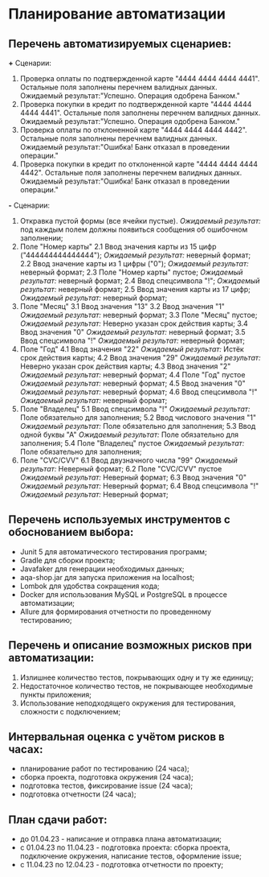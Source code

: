 # **Планирование автоматизации**
## **Перечень автоматизируемых сценариев:**

**+** Сценарии:
1. Проверка оплаты по подтвержденной карте "4444 4444 4444 4441". Остальные поля заполнены перечнем валидных данных.
Ожидаемый результат:"Успешно. Операция одобрена Банком."
2. Проверка покупки в кредит по подтвержденной карте "4444 4444 4444 4441". Остальные поля заполнены перечнем валидных данных.
Ожидаемый результат:"Успешно. Операция одобрена Банком."
3. Проверка оплаты по отклоненной карте "4444 4444 4444 4442". Остальные поля заполнены перечнем валидных данных.
Ожидаемый результат:"Ошибка! Банк отказал в проведении операции."
4. Проверка покупки в кредит по отклоненной карте "4444 4444 4444 4442". Остальные поля заполнены перечнем валидных данных.
Ожидаемый результат:"Ошибка! Банк отказал в проведении операции."

**-** Сценарии:
1. Откравка пустой формы (все ячейки пустые). *Ожидаемый результат:* под каждым полем должны появиться сообщения об ошибочном заполнении;
2. Поле "Номер карты"
   2.1 Ввод значения карты из 15 цифр ("444444444444444"); *Ожидаемый результат:* неверный формат; 
   2.2 Ввод значение карты из 1 цифры ("0"); *Ожидаемый результат:* неверный формат;
   2.3 Поле "Номер карты" пустое; *Ожидаемый результат:* неверный формат;
   2.4 Ввод спецсимвола "!"; *Ожидаемый результат:* неверный формат;
   2.5 Ввод значения карты из 17 цифр; *Ожидаемый результат:* неверный формат;
3. Поле "Месяц"
   3.1 Ввод значения "13"
   3.2 Ввод значения "1" *Ожидаемый результат:* неверный формат;
   3.3 Поле "Месяц" пустое; *Ожидаемый результат:* Неверно указан срок действия карты;
   3.4 Ввод значения "0" *Ожидаемый результат:* неверный формат;
   3.5 Ввод спецсимвола "!" *Ожидаемый результат:* неверный формат;
4. Поле "Год"
   4.1 Ввод значения "22" *Ожидаемый результат:* Истёк срок действия карты;
   4.2 Ввод значения "29" *Ожидаемый результат:* Неверно указан срок действия карты;
   4.3 Ввод значения "2" *Ожидаемый результат:* неверный формат;
   4.4 Поле "Год" пустое *Ожидаемый результат:* неверный формат;
   4.5 Ввод значения "0" *Ожидаемый результат:* неверный формат;
   4.6 Ввод спецсимвола "!" *Ожидаемый результат:* неверный формат;
5. Поле "Владелец"
   5.1 Ввод спецсимвола "!" *Ожидаемый результат:* Поле обязательно для заполнения;
   5.2 Ввод числового значения "1" *Ожидаемый результат:* Поле обязательно для заполнения;
   5.3 Ввод одной буквы "А" *Ожидаемый результат:* Поле обязательно для заполнения;
   5.4 Поле "Владелец" пустое *Ожидаемый результат:* Поле обязательно для заполнения;
6. Поле "CVC/CVV"
   6.1 Ввод двузначного числа "99" *Ожидаемый результат:* Неверный формат;
   6.2 Поле "CVC/CVV" пустое *Ожидаемый результат:* Неверный формат;
   6.3 Ввод значения "0" *Ожидаемый результат:* Неверный формат;
   6.4 Ввод спецсимвола "!" *Ожидаемый результат:* Неверный формат;


## **Перечень используемых инструментов с обоснованием выбора:**
* Junit 5 для автоматического тестирования программ;
* Gradle для сборки проекта;
* Javafaker для генерации необходимых данных;
* aqa-shop.jar для запуска приложения на localhost;
* Lombok для удобства сокращения кода;
* Docker для использования MySQL и PostgreSQL в процессе автоматизации;
* Allure для формирования отчетности по проведенному тестированию;


## **Перечень и описание возможных рисков при автоматизации:**
1. Излишнее количество тестов, покрывающих одну и ту же единицу;
2. Недостаточное количество тестов, не покрывающее необходимые пункты приложения;
3. Использование неподходящего окружения для тестирования, сложности с подключением;

## **Интервальная оценка с учётом рисков в часах:**
- планирование работ по тестированию (24 часа);
- сборка проекта, подготовка окружения (24 часа);
- подготовка тестов, фиксирование issue (24 часа);
- подготовка отчетности (24 часа); 

## **План сдачи работ:**
- до 01.04.23 - написание и отправка плана автоматизации;
- с 01.04.23 по 11.04.23 - подготовка проекта: сборка проекта, подключение окружения, написание тестов, оформление issue;
- с 11.04.23 по 12.04.23 - подготовка отчетности по проекту;